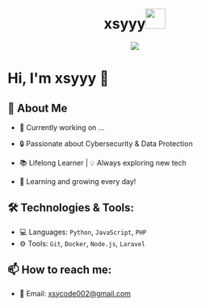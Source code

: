 <h1 align="center">xsyyy<img src="https://user-images.githubusercontent.com/1303154/88677602-1635ba80-d120-11ea-84d8-d263ba5fc3c0.gif" width="40px" alt=""><br></h1>
<p align="center">
<img src="https://a.top4top.io/p_3285uiy2s1.jpg" />
</p>

<p align="center">
  
  # Hi, I'm xsyyy 👋


## 🚀 About Me

- 💼 Currently working on ...
  
- 🔒 Passionate about Cybersecurity & Data Protection  

- 📚 Lifelong Learner | 💡 Always exploring new tech  

- 🌱 Learning and growing every day!  

</p>

## 🛠️ Technologies & Tools:
- 💻 Languages: `Python`, `JavaScript`, `PHP`
- ⚙️ Tools: `Git`, `Docker`, `Node.js`, `Laravel`

## 📫 How to reach me:
- 📧 Email: xsycode002@gmail.com
